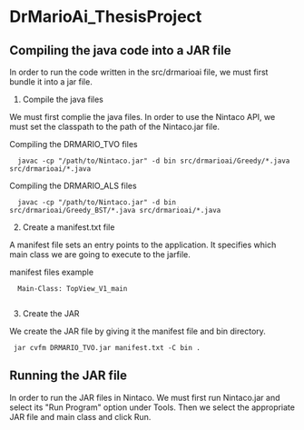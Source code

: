 # DrMarioAi_ThesisProject

## Compiling the java code into a JAR file 

In order to run the code written in the src/drmarioai file, we must first bundle it into a jar file. 

1. Compile the java files 
  
  We must first complie the java files. 
  In order to use the Nintaco API, we must set the classpath to the path of the Nintaco.jar file.
  
  
  Compiling the DRMARIO_TVO files 
  ```Language
    javac -cp "/path/to/Nintaco.jar" -d bin src/drmarioai/Greedy/*.java src/drmarioai/*.java
  ```
  
  Compiling the DRMARIO_ALS files 
  ```Language
    javac -cp "/path/to/Nintaco.jar" -d bin src/drmarioai/Greedy_BST/*.java src/drmarioai/*.java
  ```
  
  
 2. Create a manifest.txt file
 
  A manifest file sets an entry points to the application. 
  It specifies which main class we are going to execute to the jarfile.
  
  manifest files example 
  ```Language
    Main-Class: TopView_V1_main
    
  ```
  
  3. Create the JAR 

  We create the JAR file by giving it the manifest file and bin directory. 
   ```Language
    jar cvfm DRMARIO_TVO.jar manifest.txt -C bin .
   ```
   
## Running the JAR file 

In order to run the JAR files in Nintaco. We must first run Nintaco.jar and select its "Run Program" option under Tools. 
Then we select the appropriate JAR file and main class and click Run. 

